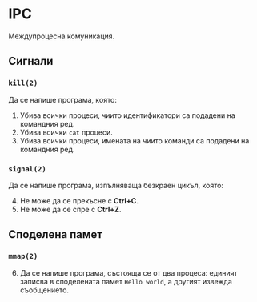 # IPC

Междупроцесна комуникация.

## Сигнали

### `kill(2)`

Да се напише програма, която:

1. Убива всички процеси, чиито идентификатори са подадени на командния ред.
2. Убива всички `cat` процеси.
3. Убива всички процеси, имената на чиито команди са подадени на командния ред.


### `signal(2)`

Да се напише програма, изпълняваща безкраен цикъл, която:

4. Не може да се прекъсне с **Ctrl+C**.
5. Не може да се спре с **Ctrl+Z**.


## Споделена памет

### `mmap(2)`

6. Да се напише програма, състояща се от два процеса: единият записва в споделената памет `Hello world`, а другият извежда съобщението.
